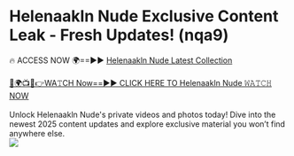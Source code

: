 # Helenaakln Nude Exclusive Content Leak - Fresh Updates! (nqa9)

🔥 ACCESS NOW 🌍==►► <a href="https://tinyurl.com/yc657z5k" rel="nofollow">Helenaakln Nude Latest Collection</a>
<br><br>
[🔴🌍📺📱👉WA𝚃CH Now==►► CLICK HERE TO Helenaakln Nude 𝚆𝙰𝚃𝙲𝙷 NOW](https://tinyurl.com/yc657z5k)
<br><br>
Unlock Helenaakln Nude's private videos and photos today! Dive into the newest 2025 content updates and explore exclusive material you won’t find anywhere else.
<br>
<a href="https://tinyurl.com/yc657z5k" rel="nofollow" data-target="animated-image.originalLink"><img src="https://camo.githubusercontent.com/8a4f000d20f83aca3bf7ec5f350d767afa0574a8a352519fd8cfa583a6f93a33/68747470733a2f2f692e696d6775722e636f6d2f644a486b345a712e676966" data-canonical-src="https://i.imgur.com/dJHk4Zq.gif" style="max-width: 100%; display: inline-block;" data-target="animated-image.originalImage"></a>
<br>
